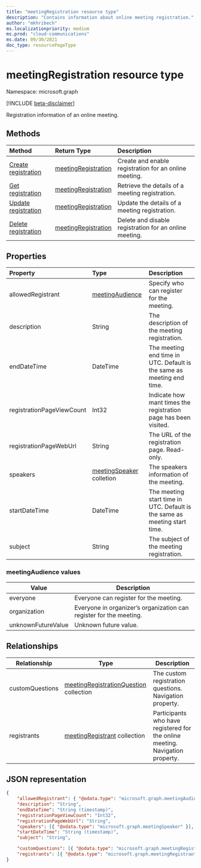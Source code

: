 ```yaml
---
title: "meetingRegistration resource type"
description: "Contains information about online meeting registration."
author: "mkhribech"
ms.localizationpriority: medium
ms.prod: "cloud-communications"
ms.date: 09/30/2021
doc_type: resourcePageType
---
```


# meetingRegistration resource type

Namespace: microsoft.graph

[!INCLUDE [beta-disclaimer](../../includes/beta-disclaimer.md)]

Registration information of an online meeting.

## Methods

| Method | Return Type | Description |
| :----- | :---------- | :---------- |
|[Create registration](../api/meetingRegistration-create.md) | [meetingRegistration](meetingRegistration.md) | Create and enable registration for an online meeting. |
|[Get registration](../api/meetingRegistration-get.md) | [meetingRegistration](meetingRegistration.md) | Retrieve the details of a meeting registration. |
|[Update registration](../api/meetingRegistration-update.md) | [meetingRegistration](meetingRegistration.md) | Update the details of a meeting registration. |
|[Delete registration](../api/meetingRegistration-delete.md) | [meetingRegistration](meetingRegistration.md) | Delete and disable registration for an online meeting. |

## Properties

| Property | Type | Description |
| :------- | :--- | :---------- |
| allowedRegistrant | [meetingAudience](#meetingaudience-values) | Specify who can register for the meeting. |
| description | String | The description of the meeting registration. |
| endDateTime | DateTime | The meeting end time in UTC. Default is the same as meeting end time. |
| registrationPageViewCount | Int32 | Indicate how mant times the registration page has been visited. |
| registrationPageWebUrl | String | The URL of the registration page. Read-only. |
| speakers | [meetingSpeaker](meetingSpeaker.md) colletion | The speakers information of the meeting. |
| startDateTime | DateTime | The meeting start time in UTC. Default is the same as meeting start time. |
| subject | String | The subject of the meeting registration. |

### meetingAudience values

| Value              | Description |
| ------------------ | ----------- |
| everyone           | Everyone can register for the meeting. |
| organization       | Everyone in organizer’s organization can register for the meeting. |
| unknownFutureValue | Unknown future value. |

## Relationships

| Relationship | Type | Description |
| ------------ | ---- | ----------- |
| customQuestions | [meetingRegistrationQuestion](meetingRegistrationQuestion.md) collection| The custom registration questions. Navigation property. |
| registrants | [meetingRegistrant](meetingRegistrant.md) collection | Participants who have registered for the online meeting. Navigation property. |

## JSON representation

<!-- {
  "blockType": "resource",
  "@odata.type": "microsoft.graph.meetingRegistration"
}-->

```json
{
    "allowedRegistrant": { "@odata.type": "microsoft.graph.meetingAudience" },
    "description": "String",
    "endDateTime": "String (timestamp)",
    "registrationPageViewCount": "Int32",
    "registrationPageWebUrl": "String",
    "speakers": [{ "@odata.type": "microsoft.graph.meetingSpeaker" }],
    "startDateTime": "String (timestamp)",
    "subject": "String",

    "customQuestions": [{ "@odata.type": "microsoft.graph.meetingRegistrationQuestion" }],
    "registrants": [{ "@odata.type": "microsoft.graph.meetingRegistrant" }],
}
```
